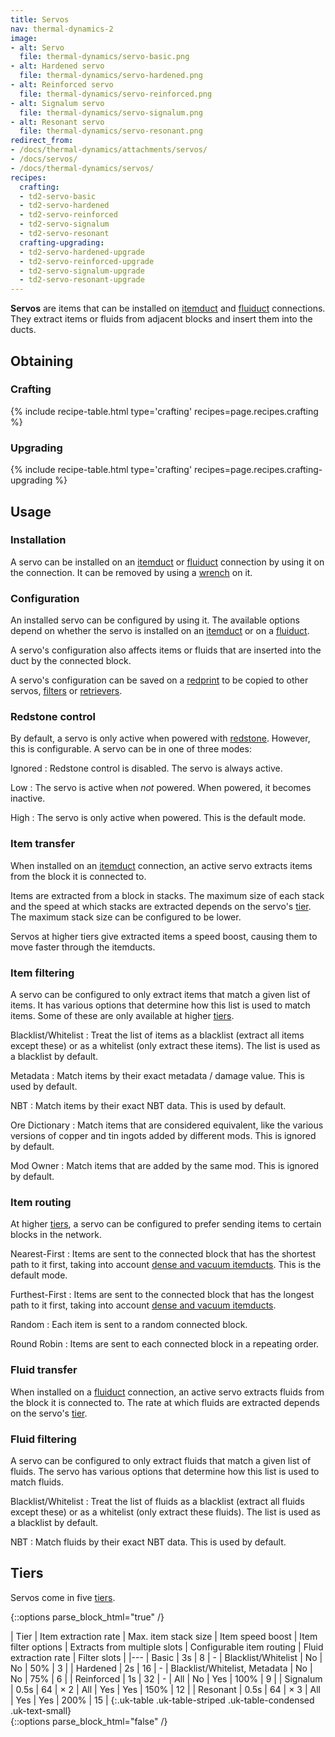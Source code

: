 ```yaml
---
title: Servos
nav: thermal-dynamics-2
image:
- alt: Servo
  file: thermal-dynamics/servo-basic.png
- alt: Hardened servo
  file: thermal-dynamics/servo-hardened.png
- alt: Reinforced servo
  file: thermal-dynamics/servo-reinforced.png
- alt: Signalum servo
  file: thermal-dynamics/servo-signalum.png
- alt: Resonant servo
  file: thermal-dynamics/servo-resonant.png
redirect_from:
- /docs/thermal-dynamics/attachments/servos/
- /docs/servos/
- /docs/thermal-dynamics/servos/
recipes:
  crafting:
  - td2-servo-basic
  - td2-servo-hardened
  - td2-servo-reinforced
  - td2-servo-signalum
  - td2-servo-resonant
  crafting-upgrading:
  - td2-servo-hardened-upgrade
  - td2-servo-reinforced-upgrade
  - td2-servo-signalum-upgrade
  - td2-servo-resonant-upgrade
---
```


**Servos** are items that can be installed on [itemduct](/docs/thermal-dynamics-2/itemduct/) and
[fluiduct](/docs/thermal-dynamics-2/fluiduct/) connections. They extract items or fluids from
adjacent blocks and insert them into the ducts.


Obtaining
--------

### Crafting
{% include recipe-table.html type='crafting' recipes=page.recipes.crafting %}

### Upgrading
{% include recipe-table.html type='crafting' recipes=page.recipes.crafting-upgrading %}


Usage
-----

### Installation
A servo can be installed on an [itemduct](/docs/thermal-dynamics-2/itemduct/) or
[fluiduct](/docs/thermal-dynamics-2/fluiduct/) connection by using it on the connection. It can be
removed by using a [wrench](/docs/wrenches/) on it.

### Configuration
An installed servo can be configured by using it. The available options depend
on whether the servo is installed on an [itemduct](/docs/thermal-dynamics-2/itemduct/) or on a
[fluiduct](/docs/thermal-dynamics-2/fluiduct/).

A servo's configuration also affects items or fluids that are inserted into the
duct by the connected block.

A servo's configuration can be saved on a [redprint](/docs/thermal-foundation-2/redprint/) to be
copied to other servos, [filters](/docs/thermal-dynamics-2/filters/) or
[retrievers](/docs/thermal-dynamics-2/retrievers/).

### Redstone control
By default, a servo is only active when powered with
[redstone](https://minecraft.gamepedia.com/Redstone). However, this is
configurable. A servo can be in one of three modes:

Ignored
: Redstone control is disabled. The servo is always active.

Low
: The servo is active when *not* powered. When powered, it becomes inactive.

High
: The servo is only active when powered. This is the default mode.

### Item transfer
When installed on an [itemduct](/docs/thermal-dynamics-2/itemduct/) connection, an active servo
extracts items from the block it is connected to.

Items are extracted from a block in stacks. The maximum size of each stack and
the speed at which stacks are extracted depends on the servo's [tier](#tiers).
The maximum stack size can be configured to be lower.

Servos at higher tiers give extracted items a speed boost, causing them to move
faster through the itemducts.

### Item filtering
A servo can be configured to only extract items that match a given list of
items. It has various options that determine how this list is used to match
items. Some of these are only available at higher [tiers](#tiers).

Blacklist/Whitelist
: Treat the list of items as a blacklist (extract all items except these) or as
a whitelist (only extract these items). The list is used as a blacklist by
default.

Metadata
: Match items by their exact metadata / damage value. This is used by default.

NBT
: Match items by their exact NBT data. This is used by default.

Ore Dictionary
: Match items that are considered equivalent, like the various versions of
copper and tin ingots added by different mods. This is ignored by default.

Mod Owner
: Match items that are added by the same mod. This is ignored by default.

### Item routing
At higher [tiers](#tiers), a servo can be configured to prefer sending items to
certain blocks in the network.

Nearest-First
: Items are sent to the connected block that has the shortest path to it first,
taking into account [dense and vacuum itemducts](/docs/thermal-dynamics-2/itemduct/#item-transfer).
This is the default mode.

Furthest-First
: Items are sent to the connected block that has the longest path to it first,
taking into account [dense and vacuum itemducts](/docs/thermal-dynamics-2/itemduct/#item-transfer).

Random
: Each item is sent to a random connected block.

Round Robin
: Items are sent to each connected block in a repeating order.

### Fluid transfer
When installed on a [fluiduct](/docs/thermal-dynamics-2/fluiduct/) connection, an active servo
extracts fluids from the block it is connected to. The rate at which fluids are
extracted depends on the servo's [tier](#tiers).

### Fluid filtering
A servo can be configured to only extract fluids that match a given list of
fluids. The servo has various options that determine how this list is used to
match fluids.

Blacklist/Whitelist
: Treat the list of fluids as a blacklist (extract all fluids except these) or
as a whitelist (only extract these fluids). The list is used as a blacklist by
default.

NBT
: Match fluids by their exact NBT data. This is used by default.


Tiers
-----

Servos come in five [tiers](/docs/thermal-foundation-2/tiers/).

{::options parse_block_html="true" /}
<div class="uk-overflow-container">
| Tier | Item extraction rate | Max. item stack size | Item speed boost | Item filter options | Extracts from multiple slots | Configurable item routing | Fluid extraction rate | Filter slots |
|---
| Basic | 3s | 8 | - | Blacklist/Whitelist | No | No | 50% | 3 |
| Hardened | 2s | 16 | - | Blacklist/Whitelist, Metadata | No | No | 75% | 6 |
| Reinforced | 1s | 32 | - | All | No | Yes | 100% | 9 |
| Signalum | 0.5s | 64 | × 2 | All | Yes | Yes | 150% | 12 |
| Resonant | 0.5s | 64 | × 3 | All | Yes | Yes | 200% | 15 |
{:.uk-table .uk-table-striped .uk-table-condensed .uk-text-small}
</div>
{::options parse_block_html="false" /}
